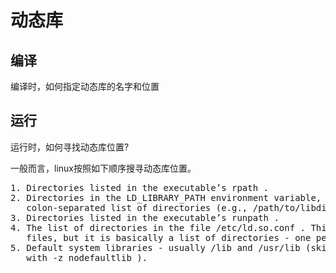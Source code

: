 # 动态库  
## 编译  
编译时，如何指定动态库的名字和位置  


## 运行  
运行时，如何寻找动态库位置?  

一般而言，linux按照如下顺序搜寻动态库位置。  
<pre>
1. Directories listed in the executable’s rpath .
2. Directories in the LD_LIBRARY_PATH environment variable, which contains
   colon-separated list of directories (e.g., /path/to/libdir:/another/path )
3. Directories listed in the executable’s runpath .
4. The list of directories in the file /etc/ld.so.conf . This file can include other
   files, but it is basically a list of directories - one per line.
5. Default system libraries - usually /lib and /usr/lib (skipped if compiled
   with -z nodefaultlib ).
</pre>
